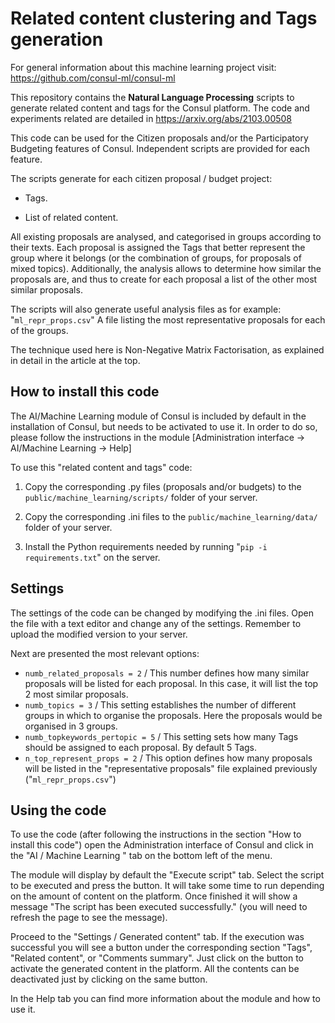 # Related content clustering and Tags generation


For general information about this machine learning project visit: https://github.com/consul-ml/consul-ml

This repository contains the **Natural Language Processing** scripts to generate related content and tags for the Consul platform. The code and experiments related are detailed in https://arxiv.org/abs/2103.00508

This code can be used for the Citizen proposals and/or the Participatory Budgeting features of Consul. Independent scripts are provided for each feature.

The scripts generate for each citizen proposal / budget project:

* Tags.

* List of related content.

All existing proposals are analysed, and categorised in groups according to their texts. Each proposal is assigned the Tags that better represent the group where it belongs (or the combination of groups, for proposals of mixed topics). Additionally, the analysis allows to determine how similar the proposals are, and thus to create for each proposal a list of the other most similar proposals.

The scripts will also generate useful analysis files as for example: "`ml_repr_props.csv`" A file listing the most representative proposals for each of the groups.

The technique used here is Non-Negative Matrix Factorisation, as explained in detail in the article at the top.

## How to install this code

The AI/Machine Learning module of Consul is included by default in the installation of Consul, but needs to be activated to use it. In order to do so, please follow the instructions in the module [Administration interface -> AI/Machine Learning -> Help]

To use this "related content and tags" code:

1) Copy the corresponding .py files (proposals and/or budgets) to the `public/machine_learning/scripts/` folder of your server.

2) Copy the corresponding .ini files to the `public/machine_learning/data/` folder of your server.

3) Install the Python requirements needed by running "`pip -i requirements.txt`" on the server.


## Settings

The settings of the code can be changed by modifying the .ini files. Open the file with a text editor and change any of the settings. Remember to upload the modified version to your server.

Next are presented the most relevant options:
* `numb_related_proposals = 2` / This number defines how many similar proposals will be listed for each proposal. In this case, it will list the top 2 most similar proposals.
* `numb_topics = 3` / This setting establishes the number of different groups in which to organise the proposals. Here the proposals would be organised in 3 groups.
* `numb_topkeywords_pertopic = 5` / This setting sets how many Tags should be assigned to each proposal. By default 5 Tags.
* `n_top_represent_props = 2` / This option defines how many proposals will be listed in the "representative proposals" file explained previously ("`ml_repr_props.csv`")

## Using the code

To use the code (after following the instructions in the section "How to install this code") open the Administration interface of Consul and click in the "AI / Machine Learning " tab on the bottom left of the menu.

The module will display by default the "Execute script" tab. Select the script to be executed and press the button. It will take some time to run depending on the amount of content on the platform. Once finished it will show a message "The script has been executed successfully." (you will need to refresh the page to see the message). 

Proceed to the "Settings / Generated content" tab. If the execution was successful you will see a button under the corresponding section "Tags", "Related content", or "Comments summary". Just click on the button to activate the generated content in the platform. All the contents can be deactivated just by clicking on the same button.

In the Help tab you can find more information about the module and how to use it.

